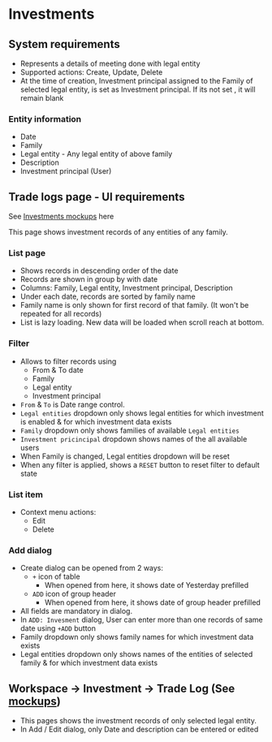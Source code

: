 # Investments

## System requirements

- Represents a details of meeting done with legal entity
- Supported actions: Create, Update, Delete
- At the time of creation, Investment principal assigned to the Family of selected legal entity, is set as Investment principal. If its not set , it will remain blank

### Entity information

- Date
- Family 
- Legal entity - Any legal entity of above family
- Description
- Investment principal (User)



## Trade logs page - UI requirements

See [Investments mockups](https://drive.google.com/drive/folders/1A-wnVDLyK2-5pEcxuyrCWys6QMsjiEQR) here

This page shows investment records of any entities of any family.

### List page

- Shows records in descending order of the date
- Records are shown in group by with date
- Columns: Family, Legal entity, Investment principal, Description
- Under each date, records are sorted by family name
- Family name is only shown for first record of that family. (It won't be repeated for all records)
- List is lazy loading. New data will be loaded when scroll reach at bottom.

### Filter

- Allows to filter records using
  - From & To date
  - Family
  - Legal entity
  - Investment principal
- `From` & `To` is Date range control.
- `Legal entities` dropdown only shows legal entities for which investment is enabled & for which investment data exists
- `Family` dropdown only shows families of available `Legal entities` 
- `Investment pricincipal` dropdown shows names of the all available users
- When Family is changed, Legal entities dropdown will be reset
- When any filter is applied, shows a `RESET` button to reset filter to default state

### List item

- Context menu actions:
  - Edit
  - Delete

### Add dialog

- Create dialog can be opened from 2 ways:
  - `+` icon of table
    - When opened from here, it shows date of Yesterday prefilled
  - `ADD`  icon of group header
    - When opened from here, it shows date of group header prefilled
- All fields are mandatory in dialog.
- In `ADD: Invesment` dialog, User can enter more than one records of same date using `+ADD` button
- Family dropdown only shows family names for which investment data exists
- Legal entities dropdown only shows names of the entities of selected family &  for which investment data exists



## Workspace -> Investment -> Trade Log (See [mockups](https://drive.google.com/drive/u/0/folders/1xfiUGFYjddQQoArdyN_dbkRwdqXNVIcI))

- This pages shows the investment records of only selected legal entity.
- In Add / Edit dialog, only Date and description can be entered or edited



